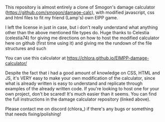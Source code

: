 This repository is almost entirely a clone of Smogon's damage calculator (https://github.com/smogon/damage-calc), with modified javascript, css and html files to fit my friend (Lamp's) own EIPP game.

I left the license in just in case, but i don't really understand what anything other than the above mentioned file types do. 
Huge thanks to Celestia (celestia74) for giving me directions on how to host the modified calculator here on github (first time using it) and giving me the rundown of the file structures and such

You can use this calculator at  https://chlora.github.io/EIMPP-damage-calculator/



Despite the fact that i had a good amount of knowledge on CSS, HTML and JS, it's VERY easy to make your own modification of the calculator, since what is already written is easy to understand and replicate through examples of the already written code. 
If you're looking to host one for your own project, don't be scared! It's much easier than it seems. You can find the full instructions in the damage calculator repository (linked above).


Please contact me on discord (chlora_) if there's any bugs or something that needs fixing/polishing!
